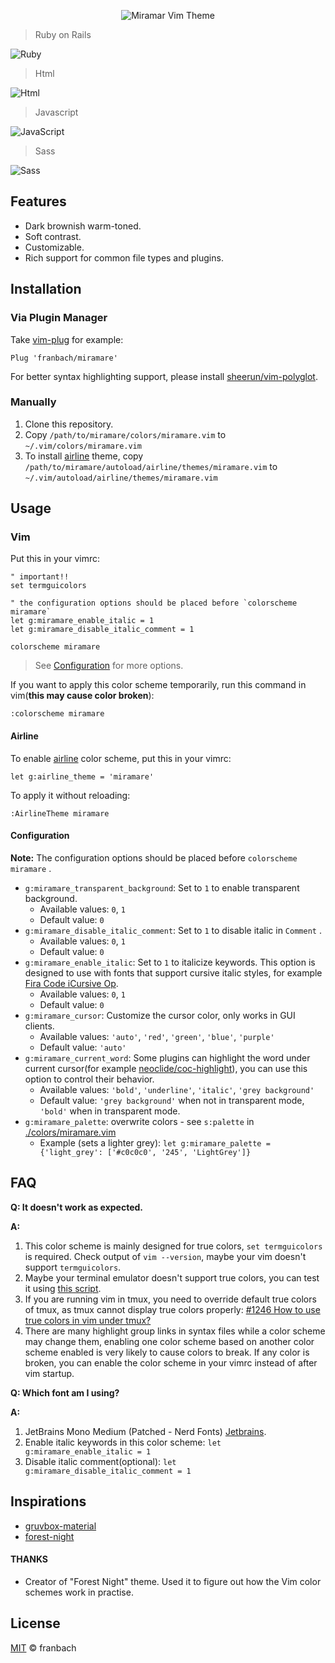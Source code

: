 <p align="center">
  <img src="https://raw.githubusercontent.com/franbach/miramare/master/screen/logo.png" alt="Miramar Vim Theme"/>
</p>

> Ruby on Rails

![Ruby](https://raw.githubusercontent.com/franbach/miramare/master/screen/miramare_ruby.png)

> Html

![Html](https://raw.githubusercontent.com/franbach/miramare/master/screen/miramare_html.png)

> Javascript

![JavaScript](https://raw.githubusercontent.com/franbach/miramare/master/screen/miramare_js.png)

> Sass

![Sass](https://raw.githubusercontent.com/franbach/miramare/master/screen/miramare_scss.png)

## Features

- Dark brownish warm-toned.
- Soft contrast.
- Customizable.
- Rich support for common file types and plugins.

## Installation

### Via Plugin Manager

Take [vim-plug](https://github.com/junegunn/vim-plug) for example:
```vim
Plug 'franbach/miramare'
```
For better syntax highlighting support, please install [sheerun/vim-polyglot](https://github.com/sheerun/vim-polyglot).

### Manually

1. Clone this repository.
2. Copy `/path/to/miramare/colors/miramare.vim` to `~/.vim/colors/miramare.vim`
3. To install [airline](https://github.com/vim-airline/vim-airline) theme, copy `/path/to/miramare/autoload/airline/themes/miramare.vim` to `~/.vim/autoload/airline/themes/miramare.vim`

## Usage

### Vim

Put this in your vimrc:

```vim
" important!!
set termguicolors

" the configuration options should be placed before `colorscheme miramare`
let g:miramare_enable_italic = 1
let g:miramare_disable_italic_comment = 1

colorscheme miramare
```
> See [Configuration](https://github.com/franbach/miramare#configuration) for more options.
>
If you want to apply this color scheme temporarily, run this command in vim(**this may cause color broken**):
```vim
:colorscheme miramare
```
#### Airline

To enable [airline](https://github.com/vim-airline/vim-airline) color scheme, put this in your vimrc:

```vim
let g:airline_theme = 'miramare'
```

To apply it without reloading:
```
:AirlineTheme miramare
```
#### Configuration

**Note:** The configuration options should be placed before `colorscheme miramare` .

- `g:miramare_transparent_background`: Set to `1` to enable transparent background.
  - Available values: `0`, `1`
  - Default value: `0`
- `g:miramare_disable_italic_comment`: Set to `1` to disable italic in `Comment` .
  - Available values: `0`, `1`
  - Default value: `0`
- `g:miramare_enable_italic`: Set to `1` to italicize keywords. This option is designed to use with fonts that support cursive italic styles, for example [Fira Code iCursive Op](https://github.com/sainnhe/icursive-nerd-font).
  - Available values: `0`, `1`
  - Default value: `0`
- `g:miramare_cursor`: Customize the cursor color, only works in GUI clients.
  - Available values: `'auto'`, `'red'`, `'green'`, `'blue'`, `'purple'`
  - Default value: `'auto'`
- `g:miramare_current_word`: Some plugins can highlight the word under current cursor(for example [neoclide/coc-highlight](https://github.com/neoclide/coc-highlight)), you can use this option to control their behavior.
  - Available values: `'bold'`, `'underline'`, `'italic'`, `'grey background'`
  - Default value: `'grey background'` when not in transparent mode, `'bold'` when in transparent mode.
- `g:miramare_palette`: overwrite colors - see `s:palette` in [./colors/miramare.vim](./colors/miramare.vim)
  - Example (sets a lighter grey): `let g:miramare_palette = {'light_grey': ['#c0c0c0', '245', 'LightGrey']}`

## FAQ

**Q: It doesn't work as expected.**

**A:**

1. This color scheme is mainly designed for true colors, `set termguicolors` is required. Check output of `vim --version`, maybe your vim doesn't support `termguicolors`.
2. Maybe your terminal emulator doesn't support true colors, you can test it using [this script](https://unix.stackexchange.com/questions/404414/print-true-color-24-bit-test-pattern).
3. If you are running vim in tmux, you need to override default true colors of tmux, as tmux cannot display true colors properly: [#1246 How to use true colors in vim under tmux?](https://github.com/tmux/tmux/issues/1246)
4. There are many highlight group links in syntax files while a color scheme may change them, enabling one color scheme based on another color scheme enabled is very likely to cause colors to break. If any color is broken, you can enable the color scheme in your vimrc instead of after vim startup.

**Q: Which font am I using?**

**A:**

1. JetBrains Mono Medium (Patched - Nerd Fonts) [Jetbrains](https://github.com/ryanoasis/nerd-fonts/tree/master/patched-fonts/JetBrainsMono).
2. Enable italic keywords in this color scheme: `let g:miramare_enable_italic = 1`
3. Disable italic comment(optional): `let g:miramare_disable_italic_comment = 1`

## Inspirations

- [gruvbox-material](https://github.com/sainnhe/gruvbox-material)
- [forest-night](https://github.com/sainnhe/forest-night)

#### THANKS

  * Creator of "Forest Night" theme. Used it to figure out how the Vim color schemes work in practise.

## License

[MIT](./LICENSE) © franbach
